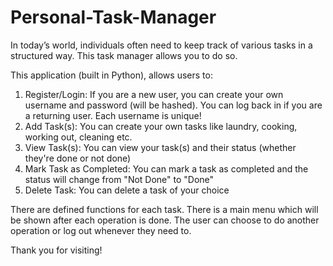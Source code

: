 # Personal-Task-Manager

In today’s world, individuals often need to keep track of various tasks in a structured way. This task manager allows you to do so. 

This application (built in Python), allows users to:
1. Register/Login: If you are a new user, you can create your own username and password (will be hashed). You can log back in if you are a returning user. Each username is unique!
2. Add Task(s): You can create your own tasks like laundry, cooking, working out, cleaning etc.
3. View Task(s): You can view your task(s) and their status (whether they're done or not done)
4. Mark Task as Completed: You can mark a task as completed and the status will change from "Not Done" to "Done"
5. Delete Task: You can delete a task of your choice

There are defined functions for each task. There is a main menu which will be shown after each operation is done. The user can choose to do another operation or log out whenever they need to.

Thank you for visiting!
